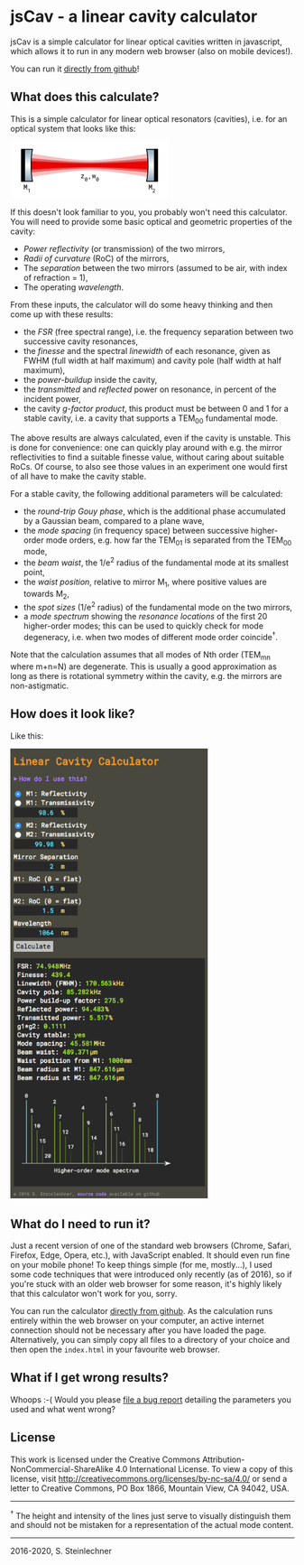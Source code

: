 # jsCav - a linear cavity calculator

jsCav is a simple calculator for linear optical cavities written in javascript, which allows it to run in any modern web browser (also on mobile devices!).

You can run it [directly from github](http://sestei.github.com/jscav)!


## What does this calculate?

This is a simple calculator for linear optical resonators (cavities), i.e. for an optical system that looks like this:

<img src="lincav.png" width="280" height="100" />

If this doesn't look familiar to you, you probably won't need this calculator.
You will need to provide some basic optical and geometric properties of the cavity:

* _Power reflectivity_ (or transmission) of the two mirrors,
* _Radii of curvature_ (RoC) of the mirrors,
* The _separation_ between the two mirrors (assumed to be air, with index of refraction = 1),
* The operating _wavelength_.

From these inputs, the calculator will do some heavy thinking and then come up with these results:

* the _FSR_ (free spectral range), i.e. the frequency separation between two successive cavity resonances,
* the _finesse_ and the spectral _linewidth_ of each resonance, given as FWHM (full width at half maximum) and cavity pole (half width at half maximum),
* the _power-buildup_ inside the cavity,
* the _transmitted_ and _reflected_ power on resonance, in percent of the incident power,
* the cavity _g-factor product_, this product must be between 0 and 1 for a stable cavity, i.e. a cavity that supports a TEM<sub>00</sub> fundamental mode.

The above results are always calculated, even if the cavity is unstable. This is done for convenience: one can quickly play around with e.g. the mirror reflectivities to find a suitable finesse value, without caring about suitable RoCs. Of course, to also see those values in an experiment one would first of all have to make the cavity stable.

For a stable cavity, the following additional parameters will be calculated:

* the _round-trip Gouy phase_, which is the additional phase accumulated by a Gaussian beam, compared to a plane wave,
* the _mode spacing_ (in frequency space) between successive higher-order mode orders, e.g. how far the TEM<sub>01</sub> is separated from the TEM<sub>00</sub> mode,
* the _beam waist_, the 1/e<sup>2</sup> radius of the fundamental mode at its smallest point,
* the _waist position_, relative to mirror M<sub>1</sub>, where positive values are towards M<sub>2</sub>,
* the _spot sizes_ (1/e<sup>2</sup> radius) of the fundamental mode on the two mirrors,
* a _mode spectrum_ showing the _resonance locations_ of the first 20 higher-order modes; this can be used to quickly check for mode degeneracy, i.e. when two modes of different mode order coincide<sup>&dagger;</sup>.

Note that the calculation assumes that all modes of Nth order (TEM<sub>mn</sub> where m+n=N) are degenerate. This is usually a good approximation as long as there is rotational symmetry within the cavity, e.g. the mirrors are non-astigmatic.


## How does it look like?

Like this:

<img src="jscav.png" width="350" />


## What do I need to run it?

Just a recent version of one of the standard web browsers (Chrome, Safari, Firefox, Edge, Opera, etc.), with JavaScript enabled. It should even run fine on your mobile phone! To keep things simple (for me, mostly...), I used some code techniques that were introduced only recently (as of 2016), so if you're stuck with an older web browser for some reason, it's highly likely that this calculator won't work for you, sorry.

You can run the calculator [directly from github](http://sestei.github.com/jscav). As the calculation runs entirely within the web browser on your computer, an active internet connection should not be necessary after you have loaded the page. Alternatively, you can simply copy all files to a directory of your choice and
then open the `index.html` in your favourite web browser.

## What if I get wrong results?
Whoops :-( Would you please [file a bug report](https://github.com/sestei/jscav/issues) detailing the parameters you used and what went wrong?

## License

This work is licensed under the Creative Commons Attribution-NonCommercial-ShareAlike 4.0 International License. To view a copy of this license, visit http://creativecommons.org/licenses/by-nc-sa/4.0/ or send a letter to Creative Commons, PO Box 1866, Mountain View, CA 94042, USA.

----
<sup>&dagger;</sup> The height and intensity of the lines just serve to visually distinguish them and should not be mistaken for a representation of the actual mode content.

----
2016-2020, S. Steinlechner
